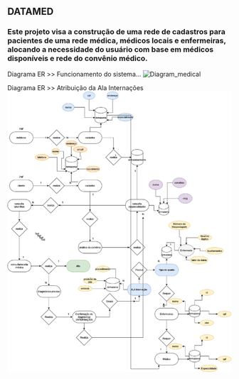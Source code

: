 <h2> DATAMED </h2>

<h3>Este projeto visa a construção de uma rede de cadastros para pacientes de uma rede médica, médicos locais e enfermeiras, alocando a necessidade do usuário com base em médicos disponíveis e rede do convênio médico.</h3>

Diagrama ER >> Funcionamento do sistema...
![Diagram_medical](https://github.com/kauecodify/O-Hospital-Fundamental/assets/143859403/dc092837-da4f-4534-9d4a-ff06a6373319)

Diagrama ER >> Atribuição da Ala Internações
![Diagram medical PT2](Diagram_medicalPT2.drawio.png)
